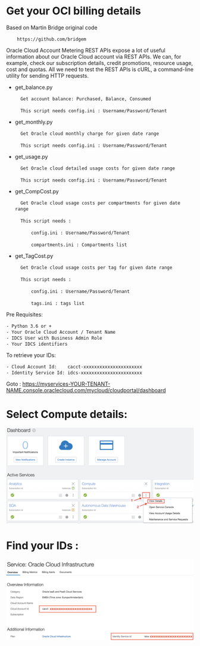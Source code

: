 # Get your OCI billing details

Based on Martin Bridge original code
	
		https://github.com/bridgem

Oracle Cloud Account Metering REST APIs expose a lot of useful information about our Oracle Cloud account via REST APIs. 
    We can, for example, check our subscription details, credit promotions, resource usage, cost and quotas. 
    All we need to test the REST APIs is cURL, a command-line utility for sending HTTP requests. 

- get_balance.py

        Get account balance: Purchased, Balance, Consumed

        This script needs config.ini : Username/Password/Tenant

- get_monthly.py

        Get Oracle cloud monthly charge for given date range

        This script needs config.ini : Username/Password/Tenant

- get_usage.py

        Get Oracle cloud detailed usage costs for given date range

        This script needs config.ini : Username/Password/Tenant

- get_CompCost.py

        Get Oracle cloud usage costs per compartments for given date range

        This script needs :

            config.ini : Username/Password/Tenant

            compartments.ini : Compartments list

- get_TagCost.py

        Get Oracle cloud usage costs per tag for given date range

        This script needs :

            config.ini : Username/Password/Tenant

            tags.ini : tags list

Pre Requisites:

    - Python 3.6 or +
    - Your Oracle Cloud Account / Tenant Name
    - IDCS User with Business Admin Role
    - Your IDCS identifiers

To retrieve your IDs:

    - Cloud Account Id:    cacct-xxxxxxxxxxxxxxxxxxxxxx
    - Identity Service Id: idcs-xxxxxxxxxxxxxxxxxxxxxxx

Goto :
https://myservices-YOUR-TENANT-NAME.console.oraclecloud.com/mycloud/cloudportal/dashboard

# Select Compute details:
![](./images/dashboard.png)

# Find your IDs :
![](./images/IDs.png)
